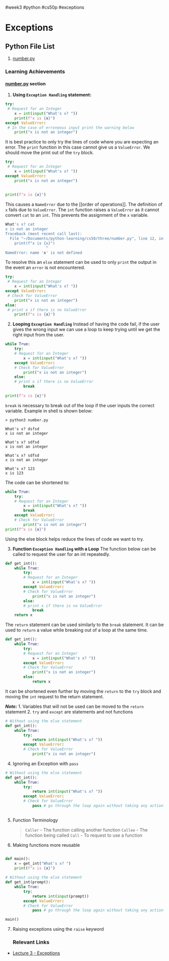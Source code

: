 #week3 #python #cs50p #exceptions
# Exceptions
## Python File List

1. [number.py](obsidian://open?vault=python-learning&file=cs50%2Fthree%2Fnumber.py)

### Learning Achievements

#### [number.py](cs50/three/number.py) section

1. **Using `Exception Handling` statement:**

``` python
try: 
 # Request for an Integer
    x = int(input("What's x? "))
    print(f"x is {x}")
except ValueError: 
 # In the case of erroneous input print the warning below
    print("x is not an integer")
```

It is best practice to only try the lines of code where you are expecting an error.  The `print` function in this case cannot give us a `ValueError`. We should move the print out of the `try` block.

```python 
try: 
 # Request for an Integer
    x = int(input("What's x? "))
except ValueError: 
    print("x is not an integer")
    
    
print(f"x is {x}")

```

This causes a `NameError` due to the [[order of operations]].  The definition of `x` fails due to `ValueError`. The `int` function raises a `ValueError` as it cannot convert `cat` to an `int`.
This prevents the assignment of  the `x` variable. 

```bash
What's x? cat
x is not an integer
Traceback (most recent call last):
  File "~/Documents/python-learning/cs50/three/number.py", line 12, in <module>
    print(f"x is {x}")
                  ^
NameError: name 'x' is not defined
```

To resolve this an  `else` statement can be used to only `print` the output in the event an `error` is not encountered.

```python 
try: 
 # Request for an Integer
    x = int(input("What's x? "))
except ValueError: 
 # Check for ValueError   
    print("x is not an integer")
else:
 # print x if there is no ValueError   
    print(f"x is {x}")
```

2. **Looping `Exception Handling`**
   Instead of having the code fail, if the user gives the wrong input we can use a loop to keep trying until we get the right input from the user.

```python 
while True:
    try: 
    # Request for an Integer
        x = int(input("What's x? "))
    except ValueError: 
    # Check for ValueError   
        print("x is not an integer")
    else:
    # print x if there is no ValueError   
        break        
        
print(f"x is {x}")
```

`break` is necessary to break out of the loop if the user inputs the correct variable. 
Example in shell is shown below:

```shell 
> python3 number.py

What's x? dsfsd
x is not an integer

What's x? sdfsd
x is not an integer

What's x? sdfsd
x is not an integer

What's x? 123
x is 123

```

The code can be shortened to: 
```python 
while True:
    try: 
    # Request for an Integer
        x = int(input("What's x? "))
        break
    except ValueError: 
    # Check for ValueError   
        print("x is not an integer")
print(f"x is {x}")
```

Using the else block helps reduce the lines of code we want to try.

3. **Function `Exception Handling` with a Loop**
   The function below can be called to request the user for an int repeatedly.
```python
def get_int():
    while True:
        try: 
        # Request for an Integer
            x = int(input("What's x? "))
        except ValueError: 
        # Check for ValueError   
            print("x is not an integer")
        else:
        # print x if there is no ValueError   
            break        
    return x
```
The `return` statement can be used similarly to the `break` statement. It can be used to `return` a value while breaking out of a loop at the same time.  
```python 
def get_int():
    while True:
        try: 
        # Request for an Integer
            x = int(input("What's x? "))
        except ValueError: 
        # Check for ValueError   
            print("x is not an integer")
        else:    
            return x
```
It can be shortened even further by moving the `return` to the `try` block and moving the `int` request to the return statement. 

***Note:*** 
		1. Variables that will not be used can be moved to the `return` statement 
		2. `try` and `except` are statements and not functions

```python 
# Without using the else statement
def get_int():
    while True:
        try: 
            return int(input("What's x? "))
        except ValueError: 
        # Check for ValueError   
            print("x is not an integer")
```

4. Ignoring an Exception with `pass`

```python
# Without using the else statement
def get_int():
    while True:
        try: 
            return int(input("What's x? "))
        except ValueError: 
        # Check for ValueError   
            pass # go through the loop again without taking any action 
   
```

5. Function Terminology
   > `Caller` - The function calling another function
   > `Callee` - The function being called
   > `Call`     - To request to use a function 
   
6. Making functions more reusable
```python 

def main():
    x = get_int("What's x? ")
    print(f"x is {x}")
    
# Without using the else statement
def get_int(prompt):
    while True:
        try: 
            return int(input(prompt))
        except ValueError: 
        # Check for ValueError   
            pass # go through the loop again without taking any action 

main()

```

7. Raising exceptions using the `raise` keyword
   
   
   
   ### Relevant Links
- [Lecture 3 - Exceptions](https://www.youtube.com/watch?v=LW7g1169v7w&list=PLhQjrBD2T3817j24-GogXmWqO5Q5vYy0V&index=5)